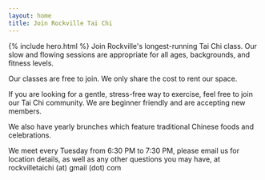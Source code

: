 ```yaml
---
layout: home
title: Join Rockville Tai Chi
---
```

{% include hero.html %}
Join Rockville's longest-running Tai Chi class. Our slow and flowing sessions are appropriate for all ages, backgrounds, and fitness levels.

Our classes are free to join. We only share the cost to rent our space.

If you are looking for a gentle, stress-free way to exercise, feel free to join our Tai Chi community. We are beginner friendly and are accepting new members.

We also have yearly brunches which feature traditional Chinese foods and celebrations.

We meet every Tuesday from 6:30 PM to 7:30 PM, please email us for location details, as well as any other questions you may have, at rockvilletaichi (at) gmail (dot) com